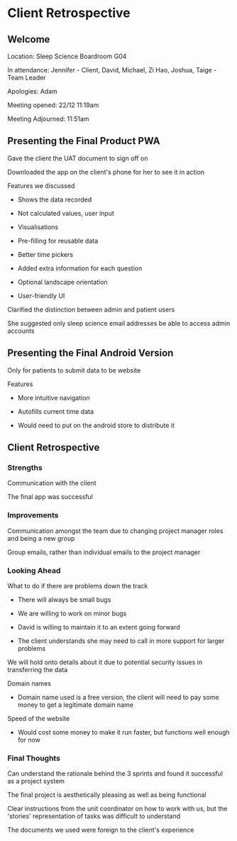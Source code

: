 # Client Retrospective

## Welcome
Location: Sleep Science Boardroom G04

In attendance:
Jennifer - Client,
David,
Michael,
Zi Hao,
Joshua,
Taige - Team Leader

Apologies: Adam

Meeting opened: 22/12 11:19am

Meeting Adjourned: 11:51am

## Presenting the Final Product PWA

Gave the client the UAT document to sign off on

Downloaded the app on the client's phone for her to see it in action

Features we discussed

* Shows the data recorded

* Not calculated values, user input

* Visualisations

* Pre-filling for reusable  data

* Better time pickers

* Added extra information for each question

* Optional landscape orientation

* User-friendly UI

Clarified the distinction between admin and patient users

She suggested only sleep science email addresses be able to access admin accounts

## Presenting the Final Android Version

Only for patients to submit data to be website

Features

* More intuitive navigation

* Autofills current time data

* Would need to put on the android store to distribute it

## Client Retrospective

### Strengths

Communication with the client

The final app was successful

### Improvements

Communication amongst the team due to changing project manager roles and being a new group

Group emails, rather than individual emails to the project manager

### Looking Ahead

What to do if there are problems down the track

* There will always be small bugs

* We are willing to work on minor bugs

* David is willing to maintain it to an extent going forward

* The client understands she may need to call in more support for larger problems

We will hold onto details about it due to potential security issues in transferring the data

Domain names

* Domain name used is a free version, the client will need to pay some money to get a legitimate domain name

Speed of the website

* Would cost some money to make it run faster, but functions well enough for now

### Final Thoughts

Can understand the rationale behind the 3 sprints and found it successful as a project system

The final project is aesthetically  pleasing as well as being functional

Clear instructions from the unit coordinator on how to work with us, but the 'stories' representation of tasks was difficult to understand

The documents we used were foreign to the client's experience
